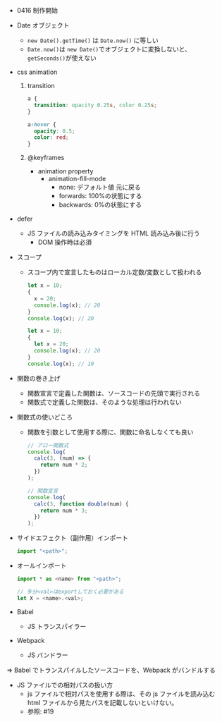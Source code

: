 - 0416 制作開始

- Date オブジェクト

  - `new Date().getTime()` は `Date.now()` に等しい
  - `Date.now()`は `new Date()`でオブジェクトに変換しないと、`getSeconds()`が使えない

- css animation

  1. transition

     ```css
     a {
       transition: opacity 0.25s, color 0.25s;
     }

     a:hover {
       opacity: 0.5;
       color: red;
     }
     ```

  1. @keyframes
     - animation property
       - animation-fill-mode
         - none: デフォルト値 元に戻る
         - forwards: 100%の状態にする
         - backwards: 0%の状態にする

- defer

  - JS ファイルの読み込みタイミングを HTML 読み込み後に行う
    - DOM 操作時は必須

- スコープ

  - スコープ内で宣言したものはローカル定数/変数として扱われる

    ```js
    let x = 10;
    {
      x = 20;
      console.log(x); // 20
    }
    console.log(x); // 20
    ```

    ```js
    let x = 10;
    {
      let x = 20;
      console.log(x); // 20
    }
    console.log(x); // 10
    ```

- 関数の巻き上げ

  - 関数宣言で定義した関数は、ソースコードの先頭で実行される
  - 関数式で定義した関数は、そのような処理は行われない

- 関数式の使いどころ

  - 関数を引数として使用する際に、関数に命名しなくても良い

    ```js
    // アロー関数式
    console.log(
      calc(3, (num) => {
        return num * 2;
      })
    );

    // 関数宣言
    console.log(
      calc(3, function double(num) {
        return num * 3;
      })
    );
    ```

- サイドエフェクト（副作用）インポート

  ```js
  import "<path>";
  ```

- オールインポート

  ```js
  import * as <name> from "<path>";

  // 多分<val>はexportしておく必要がある
  let X = <name>.<val>;
  ```

- Babel

  - JS トランスパイラー

- Webpack
  - JS バンドラー

=> Babel でトランスパイルしたソースコードを、Webpack がバンドルする

- JS ファイルでの相対パスの扱い方
  - js ファイルで相対パスを使用する際は、その js ファイルを読み込む html ファイルから見たパスを記載しないといけない。
  - 参照: #19
